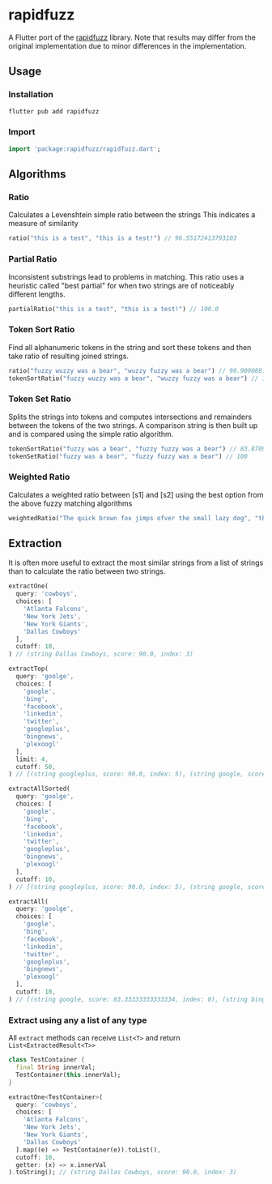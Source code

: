 # rapidfuzz

A Flutter port of the [rapidfuzz](https://github.com/maxbachmann/rapidfuzz) library. Note that results may differ from the original implementation due to minor differences in the implementation.

## Usage

### Installation
```bash
flutter pub add rapidfuzz
```

### Import
```dart
import 'package:rapidfuzz/rapidfuzz.dart';
```

## Algorithms

### Ratio
Calculates a Levenshtein simple ratio between the strings
This indicates a measure of similarity

```dart
ratio("this is a test", "this is a test!") // 96.55172413793103
```
### Partial Ratio
Inconsistent substrings lead to problems in matching.
This ratio uses a heuristic called "best partial" for when two strings are
of noticeably different lengths.

```dart
partialRatio("this is a test", "this is a test!") // 100.0
```

### Token Sort Ratio
Find all alphanumeric tokens in the string and sort these tokens
and then take ratio of resulting joined strings.

```dart
ratio("fuzzy wuzzy was a bear", "wuzzy fuzzy was a bear") // 90.90908813476562
tokenSortRatio("fuzzy wuzzy was a bear", "wuzzy fuzzy was a bear") // 100
```

### Token Set Ratio
Splits the strings into tokens and computes intersections and remainders
between the tokens of the two strings. A comparison string is then
built up and is compared using the simple ratio algorithm.

```dart
tokenSortRatio("fuzzy was a bear", "fuzzy fuzzy was a bear") // 83.8709716796875
tokenSetRatio("fuzzy was a bear", "fuzzy fuzzy was a bear") // 100
```

### Weighted Ratio
Calculates a weighted ratio between [s1] and [s2] using the best option from
the above fuzzy matching algorithms

```dart
weightedRatio("The quick brown fox jimps ofver the small lazy dog", "the quick brown fox jumps over the small lazy dog") // 96.96969696969697
```

## Extraction
It is often more useful to extract the most similar strings from a list of strings than to calculate the ratio between two strings.

```dart
extractOne(
  query: 'cowboys',
  choices: [
    'Atlanta Falcons',
    'New York Jets',
    'New York Giants',
    'Dallas Cowboys'
  ],
  cutoff: 10,
) // (string Dallas Cowboys, score: 90.0, index: 3)
```

```dart
extractTop(
  query: 'goolge',
  choices: [
    'google',
    'bing',
    'facebook',
    'linkedin',
    'twitter',
    'googleplus',
    'bingnews',
    'plexoogl'
  ],
  limit: 4,
  cutoff: 50,
) // [(string googleplus, score: 90.0, index: 5), (string google, score: 83.33333333333334, index: 0)]
```
```dart
extractAllSorted(
  query: 'goolge',
  choices: [
    'google',
    'bing',
    'facebook',
    'linkedin',
    'twitter',
    'googleplus',
    'bingnews',
    'plexoogl'
  ],
  cutoff: 10,
) // [(string googleplus, score: 90.0, index: 5), (string google, score: 83.33333333333334, index: 0), (string plexoogl, score: 42.85714285714286, index: 7), (string bingnews, score: 28.57142857142857, index: 6), (string linkedin, score: 28.57142857142857, index: 3), (string facebook, score: 28.57142857142857, index: 2), (string bing, score: 22.5, index: 1), (string twitter, score: 15.384615384615385, index: 4)]
```
```dart
extractAll(
  query: 'goolge',
  choices: [
    'google',
    'bing',
    'facebook',
    'linkedin',
    'twitter',
    'googleplus',
    'bingnews',
    'plexoogl'
  ],
  cutoff: 10,
) // [(string google, score: 83.33333333333334, index: 0), (string bing, score: 22.5, index: 1), (string facebook, score: 28.57142857142857, index: 2), (string linkedin, score: 28.57142857142857, index: 3), (string twitter, score: 15.384615384615385, index: 4), (string googleplus, score: 90.0, index: 5), (string bingnews, score: 28.57142857142857, index: 6), (string plexoogl, score: 42.85714285714286, index: 7)]
```
### Extract using any a list of any type
All `extract` methods can receive `List<T>` and return `List<ExtractedResult<T>>`
```dart
class TestContainer {
  final String innerVal;
  TestContainer(this.innerVal);
}

extractOne<TestContainer>(
  query: 'cowboys',
  choices: [
    'Atlanta Falcons',
    'New York Jets',
    'New York Giants',
    'Dallas Cowboys'
  ].map((e) => TestContainer(e)).toList(),
  cutoff: 10,
  getter: (x) => x.innerVal
).toString(); // (string Dallas Cowboys, score: 90.0, index: 3)
```
